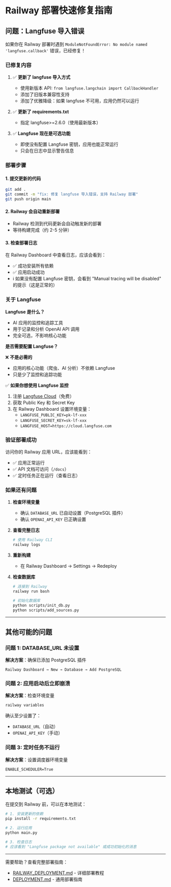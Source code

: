 # Railway 部署快速修复指南

## 问题：Langfuse 导入错误

如果你在 Railway 部署时遇到 `ModuleNotFoundError: No module named 'langfuse.callback'` 错误，已经修复！

### 已修复内容

1. ✅ **更新了 langfuse 导入方式**
   - 使用新版本 API: `from langfuse.langchain import CallbackHandler`
   - 添加了旧版本兼容性支持
   - 添加了优雅降级：如果 langfuse 不可用，应用仍然可以运行

2. ✅ **更新了 requirements.txt**
   - 指定 langfuse>=2.6.0（使用最新版本）

3. ✅ **Langfuse 现在是可选功能**
   - 即使没有配置 Langfuse 密钥，应用也能正常运行
   - 只会在日志中显示警告信息

### 部署步骤

#### 1. 提交更新的代码

```bash
git add .
git commit -m "fix: 修复 langfuse 导入错误，支持 Railway 部署"
git push origin main
```

#### 2. Railway 会自动重新部署

- Railway 检测到代码更新会自动触发新的部署
- 等待构建完成（约 2-5 分钟）

#### 3. 检查部署日志

在 Railway Dashboard 中查看日志，应该会看到：
- ✅ 成功安装所有依赖
- ✅ 应用启动成功
- ℹ️ 如果没有配置 Langfuse 密钥，会看到 "Manual tracing will be disabled" 的提示（这是正常的）

### 关于 Langfuse

**Langfuse 是什么？**
- AI 应用的监控和追踪工具
- 用于记录和分析 OpenAI API 调用
- 完全可选，不影响核心功能

**是否需要配置 Langfuse？**

❌ **不是必需的**
- 应用的核心功能（爬虫、AI 分析）不依赖 Langfuse
- 只是少了监控和追踪功能

✅ **如果你想使用 Langfuse 监控**
1. 注册 [Langfuse Cloud](https://cloud.langfuse.com/)（免费）
2. 获取 Public Key 和 Secret Key
3. 在 Railway Dashboard 设置环境变量：
   - `LANGFUSE_PUBLIC_KEY=pk-lf-xxx`
   - `LANGFUSE_SECRET_KEY=sk-lf-xxx`
   - `LANGFUSE_HOST=https://cloud.langfuse.com`

### 验证部署成功

访问你的 Railway 应用 URL，应该能看到：
- ✅ 应用正常运行
- ✅ API 文档可访问（`/docs`）
- ✅ 定时任务正在运行（查看日志）

### 如果还有问题

1. **检查环境变量**
   - 确认 `DATABASE_URL` 已自动设置（PostgreSQL 插件）
   - 确认 `OPENAI_API_KEY` 已正确设置
   
2. **查看完整日志**
   ```bash
   # 使用 Railway CLI
   railway logs
   ```

3. **重新构建**
   - 在 Railway Dashboard → Settings → Redeploy

4. **检查数据库**
   ```bash
   # 连接到 Railway
   railway run bash
   
   # 初始化数据库
   python scripts/init_db.py
   python scripts/add_sources.py
   ```

---

## 其他可能的问题

### 问题 1: DATABASE_URL 未设置
**解决方案**：确保已添加 PostgreSQL 插件
```
Railway Dashboard → New → Database → Add PostgreSQL
```

### 问题 2: 应用启动后立即崩溃
**解决方案**：检查环境变量
```bash
railway variables
```
确认至少设置了：
- `DATABASE_URL`（自动）
- `OPENAI_API_KEY`（手动）

### 问题 3: 定时任务不运行
**解决方案**：设置调度器环境变量
```
ENABLE_SCHEDULER=True
```

---

## 本地测试（可选）

在提交到 Railway 前，可以在本地测试：

```bash
# 1. 安装更新的依赖
pip install -r requirements.txt

# 2. 运行应用
python main.py

# 3. 检查日志
# 应该看到 "Langfuse package not available" 或成功初始化的消息
```

---

需要帮助？查看完整部署指南：
- [RAILWAY_DEPLOYMENT.md](./RAILWAY_DEPLOYMENT.md) - 详细部署教程
- [DEPLOYMENT.md](./DEPLOYMENT.md) - 通用部署指南

